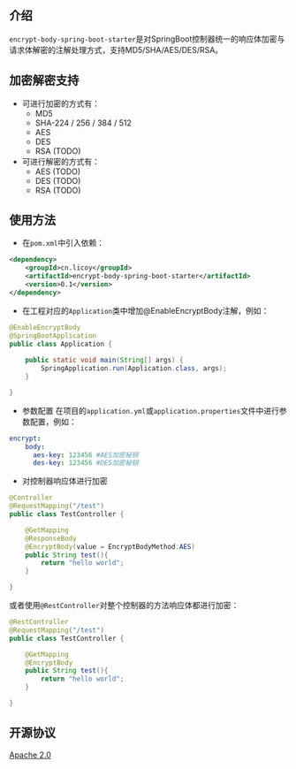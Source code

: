 ## 介绍
`encrypt-body-spring-boot-starter`是对SpringBoot控制器统一的响应体加密与请求体解密的注解处理方式，支持MD5/SHA/AES/DES/RSA。
## 加密解密支持
- 可进行加密的方式有：
    - MD5
    - SHA-224 / 256 / 384 / 512
    - AES
    - DES
    - RSA (TODO)
- 可进行解密的方式有：
    - AES (TODO)
    - DES (TODO)
    - RSA (TODO)
## 使用方法
- 在`pom.xml`中引入依赖：
```xml
<dependency>
    <groupId>cn.licoy</groupId>
    <artifactId>encrypt-body-spring-boot-starter</artifactId>
    <version>0.1</version>
</dependency>
```
- 在工程对应的`Application`类中增加@EnableEncryptBody注解，例如：
```java
@EnableEncryptBody
@SpringBootApplication
public class Application {
    
    public static void main(String[] args) {
        SpringApplication.run(Application.class, args);
    }

}
```
- 参数配置
在项目的`application.yml`或`application.properties`文件中进行参数配置，例如：
```yaml
encrypt:  
    body:
      aes-key: 123456 #AES加密秘钥
      des-key: 123456 #DES加密秘钥
```
- 对控制器响应体进行加密
```java
@Controller
@RequestMapping("/test")
public class TestController {

    @GetMapping
    @ResponseBody
    @EncryptBody(value = EncryptBodyMethod.AES)
    public String test(){
        return "hello world";
    }

}
```
或者使用`@RestController`对整个控制器的方法响应体都进行加密：
```java
@RestController
@RequestMapping("/test")
public class TestController {

    @GetMapping
    @EncryptBody
    public String test(){
        return "hello world";
    }

}
```
## 开源协议
[Apache 2.0](/LICENSE)

